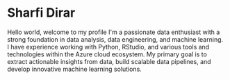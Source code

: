 # Sharfi Dirar
Hello world, welcome to my profile
I'm a passionate data enthusiast with a strong foundation in data analysis, data engineering, and machine learning. I have experience working with Python, RStudio, and various tools and technologies within the Azure cloud ecosystem. My primary goal is to extract actionable insights from data, build scalable data pipelines, and develop innovative machine learning solutions.
